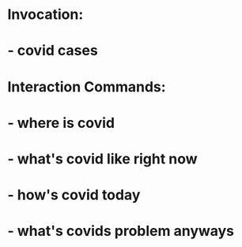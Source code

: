 # Invocation:
  # - covid cases
# Interaction Commands:
  # - where is covid
  # - what's covid like right now
  # - how's covid today
  # - what's covids problem anyways
 
